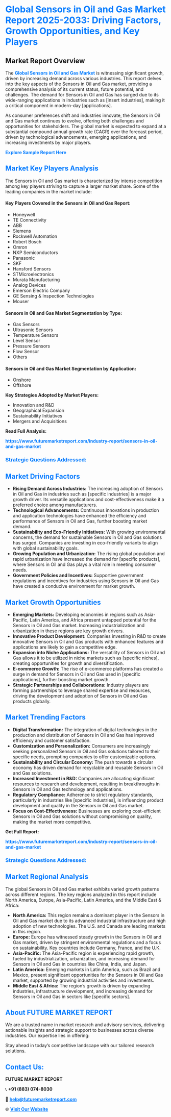 <h1 style="color: #007BFF;">Global Sensors in Oil and Gas Market Report 2025-2033: Driving Factors, Growth Opportunities, and Key Players</h1>

<section id="overview">
<h2>Market Report Overview</h2>
<p>The <a href="https://www.futuremarketreport.com/industry-report/sensors-in-oil-and-gas-market" style="color: #007BFF; text-decoration: none;"><strong>Global Sensors in Oil and Gas Market</strong></a> is witnessing significant growth, driven by increasing demand across various industries. This report delves into the key aspects of the Sensors in Oil and Gas market, providing a comprehensive analysis of its current status, future potential, and challenges. The demand for Sensors in Oil and Gas has surged due to its wide-ranging applications in industries such as [insert industries], making it a critical component in modern-day [applications].</p>
<p>As consumer preferences shift and industries innovate, the Sensors in Oil and Gas market continues to evolve, offering both challenges and opportunities for stakeholders. The global market is expected to expand at a substantial compound annual growth rate (CAGR) over the forecast period, driven by technological advancements, emerging applications, and increasing investments by major players.</p>
</section>

<section id="overview">
<p><a href="https://www.futuremarketreport.com/request-sample/reportId=62104" style="color: #007BFF; text-decoration: none;"><strong>Explore Sample Report Here</strong></a></p>
</section>

<section id="key-players">
<h2 style="color: #007BFF;">Market Key Players Analysis</h2>
<p>The Sensors in Oil and Gas market is characterized by intense competition among key players striving to capture a larger market share. Some of the leading companies in the market include:</p>
<h4>Key Players Covered in the Sensors in Oil and Gas Report:</h4>
<ul><li>Honeywell</li><li>TE Connectivity</li><li>ABB</li><li>Siemens</li><li>Rockwell Automation</li><li>Robert Bosch</li><li>Omron</li><li>NXP Semiconductors</li><li>Panasonic</li><li>SKF</li><li>Hansford Sensors</li><li>STMicroelectronics</li><li>Murata Manufacturing</li><li>Analog Devices</li><li>Emerson Electric Company</li><li>GE Sensing &amp; Inspection Technologies</li><li>Mouser</li></ul>
<h4>Sensors in Oil and Gas Market Segmentation by Type:</h4>
<ul><li>Gas Sensors</li><li>Ultrasonic Sensors</li><li>Temperature Sensors</li><li>Level Sensor</li><li>Pressure Sensors</li><li>Flow Sensor</li><li>Others</li></ul>

<h4>Sensors in Oil and Gas Market Segmentation by Application:</h4>
<ul><li>Onshore</li><li>Offshore</li></ul>
<p><strong>Key Strategies Adopted by Market Players:</strong></p>
<ul>
<li>Innovation and R&D</li>
<li>Geographical Expansion</li>
<li>Sustainability Initiatives</li>
<li>Mergers and Acquisitions</li>
</ul>
</section>

<section>
<p><strong>Read Full Analysis: </strong></p><a href="https://www.futuremarketreport.com/industry-report/sensors-in-oil-and-gas-market" style="color: #007BFF; text-decoration: none;"><strong>https://www.futuremarketreport.com/industry-report/sensors-in-oil-and-gas-market</strong></a>
<h3 style="color: #007BFF;">Strategic Questions Addressed:</h3>
</section>

<section id="driving-factors">
<h2 style="color: #007BFF;">Market Driving Factors</h2>
<ul>
<li><strong>Rising Demand Across Industries:</strong> The increasing adoption of Sensors in Oil and Gas in industries such as [specific industries] is a major growth driver. Its versatile applications and cost-effectiveness make it a preferred choice among manufacturers.</li>
<li><strong>Technological Advancements:</strong> Continuous innovations in production and application technologies have enhanced the efficiency and performance of Sensors in Oil and Gas, further boosting market demand.</li>
<li><strong>Sustainability and Eco-Friendly Initiatives:</strong> With growing environmental concerns, the demand for sustainable Sensors in Oil and Gas solutions has surged. Companies are investing in eco-friendly variants to align with global sustainability goals.</li>
<li><strong>Growing Population and Urbanization:</strong> The rising global population and rapid urbanization have increased the demand for [specific products], where Sensors in Oil and Gas plays a vital role in meeting consumer needs.</li>
<li><strong>Government Policies and Incentives:</strong> Supportive government regulations and incentives for industries using Sensors in Oil and Gas have created a conducive environment for market growth.</li>
</ul>
</section>

<section id="growth-opportunities">
<h2 style="color: #007BFF;">Market Growth Opportunities</h2>
<ul>
<li><strong>Emerging Markets:</strong> Developing economies in regions such as Asia-Pacific, Latin America, and Africa present untapped potential for the Sensors in Oil and Gas market. Increasing industrialization and urbanization in these regions are key growth drivers.</li>
<li><strong>Innovative Product Development:</strong> Companies investing in R&D to create innovative Sensors in Oil and Gas products with enhanced features and applications are likely to gain a competitive edge.</li>
<li><strong>Expansion into Niche Applications:</strong> The versatility of Sensors in Oil and Gas allows it to be utilized in niche markets such as [specific niches], creating opportunities for growth and diversification.</li>
<li><strong>E-commerce Growth:</strong> The rise of e-commerce platforms has created a surge in demand for Sensors in Oil and Gas used in [specific applications], further boosting market growth.</li>
<li><strong>Strategic Partnerships and Collaborations:</strong> Industry players are forming partnerships to leverage shared expertise and resources, driving the development and adoption of Sensors in Oil and Gas products globally.</li>
</ul>
</section>

<section id="trending-factors">
<h2 style="color: #007BFF;">Market Trending Factors</h2>
<ul>
<li><strong>Digital Transformation:</strong> The integration of digital technologies in the production and distribution of Sensors in Oil and Gas has improved efficiency and customer satisfaction.</li>
<li><strong>Customization and Personalization:</strong> Consumers are increasingly seeking personalized Sensors in Oil and Gas solutions tailored to their specific needs, prompting companies to offer customizable options.</li>
<li><strong>Sustainability and Circular Economy:</strong> The push towards a circular economy has driven demand for recyclable and reusable Sensors in Oil and Gas solutions.</li>
<li><strong>Increased Investment in R&D:</strong> Companies are allocating significant resources to research and development, resulting in breakthroughs in Sensors in Oil and Gas technology and applications.</li>
<li><strong>Regulatory Compliance:</strong> Adherence to strict regulatory standards, particularly in industries like [specific industries], is influencing product development and quality in the Sensors in Oil and Gas market.</li>
<li><strong>Focus on Cost-Effectiveness:</strong> Businesses are exploring cost-efficient Sensors in Oil and Gas solutions without compromising on quality, making the market more competitive.</li>
</ul>
</section>

<section>
<p><strong>Get Full Report: </strong></p><a href="https://www.futuremarketreport.com/industry-report/sensors-in-oil-and-gas-market" style="color: #007BFF; text-decoration: none;"><strong>https://www.futuremarketreport.com/industry-report/sensors-in-oil-and-gas-market</strong></a>
<h3 style="color: #007BFF;">Strategic Questions Addressed:</h3>
</section>


<section id="regional-analysis">
<h2 style="color: #007BFF;">Market Regional Analysis</h2>
<p>The global Sensors in Oil and Gas market exhibits varied growth patterns across different regions. The key regions analyzed in this report include North America, Europe, Asia-Pacific, Latin America, and the Middle East & Africa:</p>
<ul>
<li><strong>North America:</strong> This region remains a dominant player in the Sensors in Oil and Gas market due to its advanced industrial infrastructure and high adoption of new technologies. The U.S. and Canada are leading markets in this region.</li>
<li><strong>Europe:</strong> Europe has witnessed steady growth in the Sensors in Oil and Gas market, driven by stringent environmental regulations and a focus on sustainability. Key countries include Germany, France, and the U.K.</li>
<li><strong>Asia-Pacific:</strong> The Asia-Pacific region is experiencing rapid growth, fueled by industrialization, urbanization, and increasing demand for Sensors in Oil and Gas in countries like China, India, and Japan.</li>
<li><strong>Latin America:</strong> Emerging markets in Latin America, such as Brazil and Mexico, present significant opportunities for the Sensors in Oil and Gas market, supported by growing industrial activities and investments.</li>
<li><strong>Middle East & Africa:</strong> The region’s growth is driven by expanding industries, infrastructure development, and increasing demand for Sensors in Oil and Gas in sectors like [specific sectors].</li>
</ul>
</section>

<footer>
<h2 style="color: #007BFF;">About FUTURE MARKET REPORT</h2>
<p>We are a trusted name in market research and advisory services, delivering actionable insights and strategic support to businesses across diverse industries. Our expertise lies in offering:</p>

<p>Stay ahead in today’s competitive landscape with our tailored research solutions.</p>

<h2 style="color: #007BFF;">Contact Us:</h2>
<p><strong>FUTURE MARKET REPORT</strong></p>
<p>📞 <strong>+91 (883) 074-8030</strong></p>
<p>📧 <strong><a href="mailto:help@futuremarketreport.com" style="color: #007BFF;">help@futuremarketreport.com</a></strong></p>
<p>🌐 <strong><a href="https://www.futuremarketreport.com/" style="color: #007BFF;">Visit Our Website</a></strong></p>
</footer>